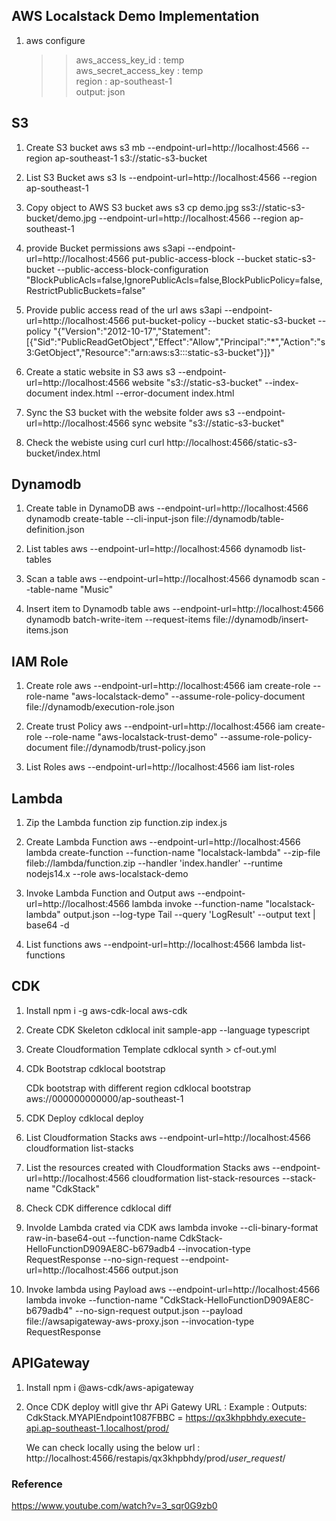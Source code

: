 AWS Localstack Demo Implementation
-----------

1. aws configure

    >>aws_access_key_id :  temp<br/>
   aws_secret_access_key :  temp<br/>
    region : ap-southeast-1<br/>
    output: json

## S3
1. Create S3 bucket
	aws s3 mb --endpoint-url=http://localhost:4566 --region ap-southeast-1 s3://static-s3-bucket

2. List S3 Bucket
	aws s3 ls --endpoint-url=http://localhost:4566 --region  ap-southeast-1

3. Copy object to AWS S3 bucket
	aws s3 cp demo.jpg ss3://static-s3-bucket/demo.jpg --endpoint-url=http://localhost:4566 --region  ap-southeast-1

4. provide Bucket permissions
	aws s3api --endpoint-url=http://localhost:4566 put-public-access-block --bucket static-s3-bucket --public-access-block-configuration "BlockPublicAcls=false,IgnorePublicAcls=false,BlockPublicPolicy=false,RestrictPublicBuckets=false"

5. Provide public access read of the url
   aws s3api --endpoint-url=http://localhost:4566 put-bucket-policy --bucket static-s3-bucket --policy "{"Version":"2012-10-17","Statement":[{"Sid":"PublicReadGetObject","Effect":"Allow","Principal":"*","Action":"s3:GetObject","Resource":"arn:aws:s3:::static-s3-bucket"}]}"

6. Create a static website in S3
    aws s3 --endpoint-url=http://localhost:4566 website "s3://static-s3-bucket" --index-document index.html --error-document index.html

7. Sync the S3 bucket with the website folder
    aws s3 --endpoint-url=http://localhost:4566 sync website "s3://static-s3-bucket"

8. Check the webiste using curl
    curl http://localhost:4566/static-s3-bucket/index.html

## Dynamodb

1. Create table in DynamoDB
   aws --endpoint-url=http://localhost:4566 dynamodb create-table --cli-input-json file://dynamodb/table-definition.json

2. List tables
    aws --endpoint-url=http://localhost:4566 dynamodb list-tables

3. Scan a table
    aws --endpoint-url=http://localhost:4566 dynamodb scan --table-name "Music"

4. Insert item to Dynamodb table
    aws --endpoint-url=http://localhost:4566 dynamodb batch-write-item --request-items file://dynamodb/insert-items.json

## IAM Role

1. Create role
    aws --endpoint-url=http://localhost:4566 iam create-role --role-name "aws-localstack-demo" --assume-role-policy-document file://dynamodb/execution-role.json

2. Create  trust Policy
    aws --endpoint-url=http://localhost:4566 iam create-role --role-name "aws-localstack-trust-demo" --assume-role-policy-document file://dynamodb/trust-policy.json

3. List Roles
    aws --endpoint-url=http://localhost:4566 iam list-roles

## Lambda
   
1. Zip the Lambda function
    zip function.zip index.js 

2. Create Lambda Function
    aws --endpoint-url=http://localhost:4566 lambda create-function --function-name "localstack-lambda" --zip-file fileb://lambda/function.zip --handler 'index.handler' --runtime nodejs14.x --role aws-localstack-demo 

3. Invoke Lambda Function and Output
    aws --endpoint-url=http://localhost:4566 lambda invoke --function-name "localstack-lambda" output.json --log-type Tail --query 'LogResult' --output text | base64 -d

4. List functions
    aws --endpoint-url=http://localhost:4566 lambda list-functions

## CDK 
1. Install
    npm i -g aws-cdk-local aws-cdk

2. Create CDK Skeleton
    cdklocal init sample-app --language typescript

3. Create Cloudformation Template
    cdklocal synth > cf-out.yml

4. CDk Bootstrap 
    cdklocal bootstrap

    CDk bootstrap with different region
    cdklocal bootstrap aws://000000000000/ap-southeast-1

5. CDK Deploy
   cdklocal deploy

6. List Cloudformation Stacks
    aws --endpoint-url=http://localhost:4566 cloudformation list-stacks

7. List the resources created with Cloudformation Stacks
   aws --endpoint-url=http://localhost:4566 cloudformation list-stack-resources --stack-name "CdkStack"

8. Check CDK difference
   cdklocal diff

9. Involde Lambda crated via CDK
    aws lambda invoke --cli-binary-format raw-in-base64-out --function-name CdkStack-HelloFunctionD909AE8C-b679adb4 --invocation-type RequestResponse --no-sign-request --endpoint-url=http://localhost:4566  output.json

10. Invoke lambda using Payload
    aws --endpoint-url=http://localhost:4566 lambda invoke --function-name "CdkStack-HelloFunctionD909AE8C-b679adb4" --no-sign-request  output.json --payload file://awsapigateway-aws-proxy.json --invocation-type RequestResponse


## APIGateway
1. Install
    npm i @aws-cdk/aws-apigateway  

2. Once CDK deploy witll give thr APi Gatewy URL : 
    Example : Outputs:
            CdkStack.MYAPIEndpoint1087FBBC = https://qx3khpbhdy.execute-api.ap-southeast-1.localhost/prod/

    We can check locally using the below url : 
      http://localhost:4566/restapis/qx3khpbhdy/prod/_user_request_/

### Reference
https://www.youtube.com/watch?v=3_sqr0G9zb0

